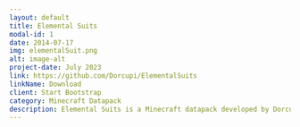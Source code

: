 ```yaml
---
layout: default
title: Elemental Suits
modal-id: 1
date: 2014-07-17
img: elementalSuit.png
alt: image-alt
project-date: July 2023
link: https://github.com/Dorcupi/ElementalSuits
linkName: Download
client: Start Bootstrap
category: Minecraft Datapack
description: Elemental Suits is a Minecraft datapack developed by Dorcupi where you become powerful enough to element bend. By using suits, you gain new abilites depending on what suit you use. Using complex combinations of different armor pieces, you can become the most powerful player in Minecraft.
---
```

